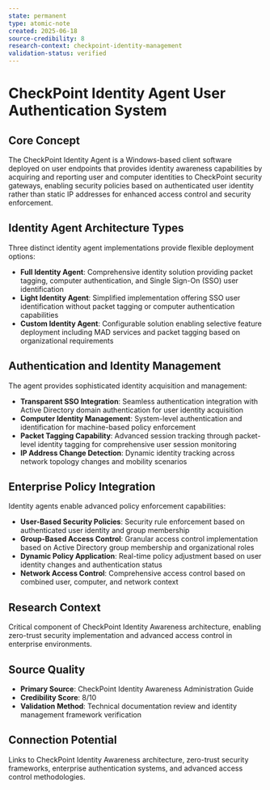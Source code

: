 ```yaml
---
state: permanent
type: atomic-note
created: 2025-06-18
source-credibility: 8
research-context: checkpoint-identity-management
validation-status: verified
---
```


# CheckPoint Identity Agent User Authentication System

## Core Concept
The CheckPoint Identity Agent is a Windows-based client software deployed on user endpoints that provides identity awareness capabilities by acquiring and reporting user and computer identities to CheckPoint security gateways, enabling security policies based on authenticated user identity rather than static IP addresses for enhanced access control and security enforcement.

## Identity Agent Architecture Types
Three distinct identity agent implementations provide flexible deployment options:
- **Full Identity Agent**: Comprehensive identity solution providing packet tagging, computer authentication, and Single Sign-On (SSO) user identification
- **Light Identity Agent**: Simplified implementation offering SSO user identification without packet tagging or computer authentication capabilities
- **Custom Identity Agent**: Configurable solution enabling selective feature deployment including MAD services and packet tagging based on organizational requirements

## Authentication and Identity Management
The agent provides sophisticated identity acquisition and management:
- **Transparent SSO Integration**: Seamless authentication integration with Active Directory domain authentication for user identity acquisition
- **Computer Identity Management**: System-level authentication and identification for machine-based policy enforcement
- **Packet Tagging Capability**: Advanced session tracking through packet-level identity tagging for comprehensive user session monitoring
- **IP Address Change Detection**: Dynamic identity tracking across network topology changes and mobility scenarios

## Enterprise Policy Integration
Identity agents enable advanced policy enforcement capabilities:
- **User-Based Security Policies**: Security rule enforcement based on authenticated user identity and group membership
- **Group-Based Access Control**: Granular access control implementation based on Active Directory group membership and organizational roles
- **Dynamic Policy Application**: Real-time policy adjustment based on user identity changes and authentication status
- **Network Access Control**: Comprehensive access control based on combined user, computer, and network context

## Research Context
Critical component of CheckPoint Identity Awareness architecture, enabling zero-trust security implementation and advanced access control in enterprise environments.

## Source Quality
- **Primary Source**: CheckPoint Identity Awareness Administration Guide
- **Credibility Score**: 8/10
- **Validation Method**: Technical documentation review and identity management framework verification

## Connection Potential
Links to CheckPoint Identity Awareness architecture, zero-trust security frameworks, enterprise authentication systems, and advanced access control methodologies.
